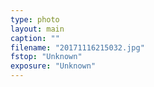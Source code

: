 ```yaml
---
type: photo
layout: main
caption: ""
filename: "20171116215032.jpg"
fstop: "Unknown"
exposure: "Unknown"
---
```

